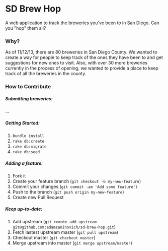 # SD Brew Hop

A web application to track the breweries you've been to in San Diego.
Can you "hop" them all?

### Why?

As of 11/12/13, there are 80 breweries in San Diego County. We wanted to
create a way for people to keep track of the ones they have been to and
get suggestions for new ones to visit. Also, with over 30 more breweries
currently in the process of opening, we wanted to provide a place to
keep track of all the breweries in the county.

### How to Contribute
##### Submitting breweries:
...

##### Getting Started:
1. `bundle install`
2. `rake db:create`
3. `rake db:migrate`
4. `rake db:seed`

##### Adding a feature:
1. Fork it
2. Create your feature branch (`git checkout -b my-new-feature`)
3. Commit your changes (`git commit -am 'Add some feature'`)
4. Push to the branch (`git push origin my-new-feature`)
5. Create new Pull Request

##### Keep up-to-date:
1. Add upstream (`git remote add upstream git@github.com:adamzaninovich/sd-brew-hop.git`)
2. Fetch lastest upstream master (`git pull upstream`)
3. Checkout master (`git checkout master`)
4. Merge upstream into master (`git merge upstream/master`)

